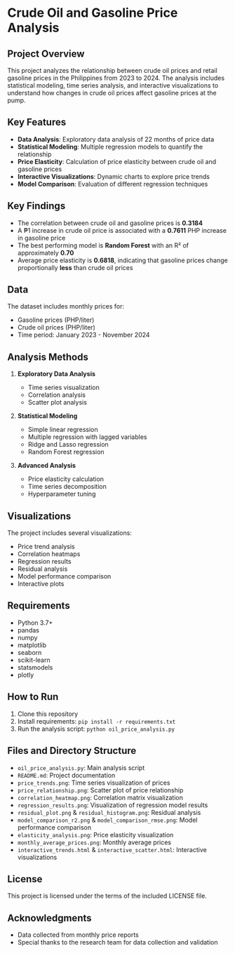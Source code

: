 # Crude Oil and Gasoline Price Analysis

## Project Overview
This project analyzes the relationship between crude oil prices and retail gasoline prices in the Philippines from 2023 to 2024. The analysis includes statistical modeling, time series analysis, and interactive visualizations to understand how changes in crude oil prices affect gasoline prices at the pump.

## Key Features
- **Data Analysis**: Exploratory data analysis of 22 months of price data
- **Statistical Modeling**: Multiple regression models to quantify the relationship
- **Price Elasticity**: Calculation of price elasticity between crude oil and gasoline prices
- **Interactive Visualizations**: Dynamic charts to explore price trends
- **Model Comparison**: Evaluation of different regression techniques

## Key Findings
- The correlation between crude oil and gasoline prices is **0.3184**
- A ₱1 increase in crude oil price is associated with a **0.7611** PHP increase in gasoline price
- The best performing model is **Random Forest** with an R² of approximately **0.70**
- Average price elasticity is **0.6818**, indicating that gasoline prices change proportionally **less** than crude oil prices

## Data
The dataset includes monthly prices for:
- Gasoline prices (PHP/liter)
- Crude oil prices (PHP/liter)
- Time period: January 2023 - November 2024

## Analysis Methods
1. **Exploratory Data Analysis**
   - Time series visualization
   - Correlation analysis
   - Scatter plot analysis

2. **Statistical Modeling**
   - Simple linear regression
   - Multiple regression with lagged variables
   - Ridge and Lasso regression
   - Random Forest regression

3. **Advanced Analysis**
   - Price elasticity calculation
   - Time series decomposition
   - Hyperparameter tuning

## Visualizations
The project includes several visualizations:
- Price trend analysis
- Correlation heatmaps
- Regression results
- Residual analysis
- Model performance comparison
- Interactive plots

## Requirements
- Python 3.7+
- pandas
- numpy
- matplotlib
- seaborn
- scikit-learn
- statsmodels
- plotly

## How to Run
1. Clone this repository
2. Install requirements: `pip install -r requirements.txt`
3. Run the analysis script: `python oil_price_analysis.py`

## Files and Directory Structure
- `oil_price_analysis.py`: Main analysis script
- `README.md`: Project documentation
- `price_trends.png`: Time series visualization of prices
- `price_relationship.png`: Scatter plot of price relationship
- `correlation_heatmap.png`: Correlation matrix visualization
- `regression_results.png`: Visualization of regression model results
- `residual_plot.png` & `residual_histogram.png`: Residual analysis
- `model_comparison_r2.png` & `model_comparison_rmse.png`: Model performance comparison
- `elasticity_analysis.png`: Price elasticity visualization
- `monthly_average_prices.png`: Monthly average prices
- `interactive_trends.html` & `interactive_scatter.html`: Interactive visualizations

## License
This project is licensed under the terms of the included LICENSE file.


## Acknowledgments
- Data collected from monthly price reports
- Special thanks to the research team for data collection and validation